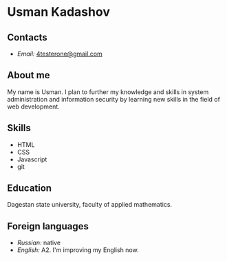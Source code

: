 # Usman Kadashov

## Contacts ##

* *Email:* 4testerone@gmail.com

## About me

My name is Usman. I plan to further my knowledge and skills in system administration and information security by learning new skills in the field of web development. 

## Skills

* HTML
* CSS
* Javascript
* git

## Education

Dagestan state university, faculty of applied mathematics.

## Foreign languages

* *Russian:* native
* *English:* A2. I'm improving my English now.
